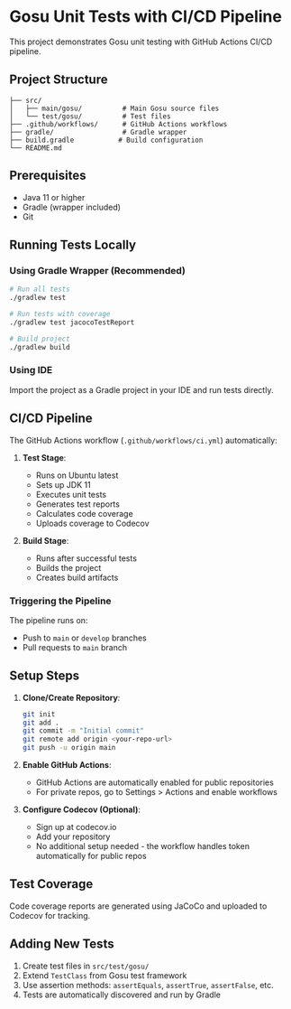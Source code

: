 # Gosu Unit Tests with CI/CD Pipeline

This project demonstrates Gosu unit testing with GitHub Actions CI/CD pipeline.

## Project Structure
```
├── src/
│   ├── main/gosu/          # Main Gosu source files
│   └── test/gosu/          # Test files
├── .github/workflows/      # GitHub Actions workflows
├── gradle/                 # Gradle wrapper
├── build.gradle           # Build configuration
└── README.md
```

## Prerequisites
- Java 11 or higher
- Gradle (wrapper included)
- Git

## Running Tests Locally

### Using Gradle Wrapper (Recommended)
```bash
# Run all tests
./gradlew test

# Run tests with coverage
./gradlew test jacocoTestReport

# Build project
./gradlew build
```

### Using IDE
Import the project as a Gradle project in your IDE and run tests directly.

## CI/CD Pipeline

The GitHub Actions workflow (`.github/workflows/ci.yml`) automatically:

1. **Test Stage**:
   - Runs on Ubuntu latest
   - Sets up JDK 11
   - Executes unit tests
   - Generates test reports
   - Calculates code coverage
   - Uploads coverage to Codecov

2. **Build Stage**:
   - Runs after successful tests
   - Builds the project
   - Creates build artifacts

### Triggering the Pipeline
The pipeline runs on:
- Push to `main` or `develop` branches
- Pull requests to `main` branch

## Setup Steps

1. **Clone/Create Repository**:
   ```bash
   git init
   git add .
   git commit -m "Initial commit"
   git remote add origin <your-repo-url>
   git push -u origin main
   ```

2. **Enable GitHub Actions**:
   - GitHub Actions are automatically enabled for public repositories
   - For private repos, go to Settings > Actions and enable workflows

3. **Configure Codecov (Optional)**:
   - Sign up at codecov.io
   - Add your repository
   - No additional setup needed - the workflow handles token automatically for public repos

## Test Coverage
Code coverage reports are generated using JaCoCo and uploaded to Codecov for tracking.

## Adding New Tests
1. Create test files in `src/test/gosu/`
2. Extend `TestClass` from Gosu test framework
3. Use assertion methods: `assertEquals`, `assertTrue`, `assertFalse`, etc.
4. Tests are automatically discovered and run by Gradle